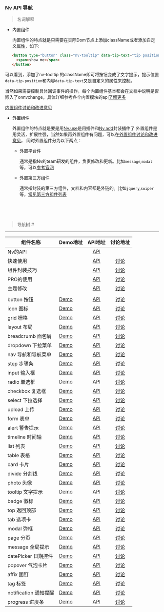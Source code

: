 ### Nv API 导航

> 名词解释

+ 内置组件

   内置组件的特点就是只需要在实际Dom节点上添加className或者添加自定义属性，如下:
   
```html
   <button type="button" class="nv-tooltip" data-tip-text="tip position tl" data-ip-position="tl">
     <span>show me</span>
   </button>
```

   可以看到，添加了nv-tooltip 的className即可将按钮变成了文字提示，提示位置`data-tip-position`和内容`data-tip-text`又是自定义的属性来控制。
   
   当然如果需要控制具体回调事件的操作，每个内置组件基本都会在文档中说明是否嵌入了onnvchange，具体详细参考各个内置模块的api[了解更多](http://nv.jd.com)
   
   [内置组件讨论和改进意见](//github.com/guguaihaha/Nv-source/issues/36)
   
   

+ 外置组件

   外置组件的特点就是要是用[Nv.use](//github.com/guguaihaha/Nv-engine/blob/master/docs/API.md#user-content-use)是用插件和[Nv.add](://github.com/guguaihaha/Nv-engine/blob/master/docs/API.md#user-content-add )封装插件了
   外置组件是用灵活，扩展性强，当然如果再外置组件有问题，可以在[外置组件讨论和改进意见](//github.com/guguaihaha/Nv-source/issues/37)，
   同时外置组件分为以下两点：
  
  * 外置平台件 
  
    通常是指Nv的team研发的组件，负责修改和更新。比如`message`,`modal`等，可以[参考官网](http://nv.jd.com)
  
  * 外置第三方组件
  
    通常指封装的第三方组件，文档和内容都是外链的。比如`jquery`,`swiper`等，[常见第三方组件列表](otherPlugins.md)
  
   <br/> 
   <br/>
   <br/>


> 导航树 <span id="guide">#</span>

---

| 组件名称     | Demo地址   |  API地址  |  讨论地址  |
| --------    | :----- | :----:  | :----:  |
| Nv的API  |    | [API](//github.com/guguaihaha/Nv-engine/blob/master/docs/API.md)    |  |
| 快速使用  |    | [API](//github.com/guguaihaha/Nv-engine/blob/master/docs/quick.md)    | [讨论](//github.com/guguaihaha/Nv-engine/issues/3) |
| 组件封装技巧  |    | [API](//github.com/guguaihaha/Nv-engine/blob/master/docs/API.md#user-content-add)    | [讨论](//github.com/guguaihaha/Nv-engine/issues/5) |
| PRO的使用  |    | [API](//github.com/guguaihaha/Nv-pro)    | [讨论](//github.com/guguaihaha/Nv-pro/issues) |
| 主题修改  |    | [API](theme.md)    | [讨论](//github.com/guguaihaha/Nv-source/issues/38) |
|   |    |    |  |
| button 按钮  | [Demo](http://gtp-nv.jd.com/docs?languageCode=CN&columnUid=41c513f9dd334a1ebb0fbbd76d71e973&directoryUid=d6ffabab29694e338a2e9aba2e3ea3d0&directoryName=Button%20%E6%8C%89%E9%92%AE)   | [API](./inner/button.md)    | [讨论](//github.com/guguaihaha/Nv-source/issues/2) |
| icon 图标  | [Demo](http://gtp-nv.jd.com/docs?languageCode=CN&columnUid=41c513f9dd334a1ebb0fbbd76d71e973&directoryUid=8fd3459c5ba04cf681494941b2db31e2&directoryName=Icon%20%E5%9B%BE%E6%A0%87)   | [API](./inner/icon.md)    | [讨论](//github.com/guguaihaha/Nv-source/issues/3) |
| grid 栅格  | [Demo](http://gtp-nv.jd.com/docs?languageCode=CN&columnUid=41c513f9dd334a1ebb0fbbd76d71e973&directoryUid=211290909d2f484ab834218f3cc7830f&directoryName=Grid%20%E6%A0%85%E6%A0%BC)   | [API](./inner/grid.md)    | [讨论](//github.com/guguaihaha/Nv-source/issues/4) |
| layout 布局  | [Demo](http://gtp-nv.jd.com/docs?languageCode=CN&columnUid=41c513f9dd334a1ebb0fbbd76d71e973&directoryUid=f709304e0f6d4333ad6ccd11f87b7918&directoryName=Layout%20%E5%B8%83%E5%B1%80)   | [API](./inner/layout.md)    | [讨论](//github.com/guguaihaha/Nv-source/issues/5) |
| breadcrumb 面包屑  | [Demo](http://gtp-nv.jd.com/docs?languageCode=CN&columnUid=41c513f9dd334a1ebb0fbbd76d71e973&directoryUid=1ef74d93a52d4ae8b58dd8489db71393&directoryName=Breadcrumb%20%E9%9D%A2%E5%8C%85%E5%B1%91)   | [API](./inner/breadcrumb.md)    | [讨论](//github.com/guguaihaha/Nv-source/issues/6) |
| dropdown 下拉菜单  | [Demo](http://gtp-nv.jd.com/docs?languageCode=CN&columnUid=41c513f9dd334a1ebb0fbbd76d71e973&directoryUid=70d1b00b35aa46b4844eaf44bce48182&directoryName=Dropdown%20%E4%B8%8B%E6%8B%89%E8%8F%9C%E5%8D%95)   | [API](./inner/dropdown.md)    | [讨论](//github.com/guguaihaha/Nv-source/issues/7) |
| nav 导航和导航菜单  | [Demo](http://gtp-nv.jd.com/docs?languageCode=CN&columnUid=41c513f9dd334a1ebb0fbbd76d71e973&directoryUid=7915ee1a3cf147a6b193513bba302b4b&directoryName=Nav%20%E5%AF%BC%E8%88%AA%E5%92%8C%E5%AF%BC%E8%88%AA%E8%8F%9C%E5%8D%95)   | [API](./inner/nav.md)    | [讨论](//github.com/guguaihaha/Nv-source/issues/8) |
| step 步骤条  | [Demo](http://gtp-nv.jd.com/docs?languageCode=CN&columnUid=41c513f9dd334a1ebb0fbbd76d71e973&directoryUid=a200ec6480234568bcce5253e72bf7b1&directoryName=Step%20%E6%AD%A5%E9%AA%A4%E6%9D%A1)   | [API](./inner/step.md)    | [讨论](//github.com/guguaihaha/Nv-source/issues/9) |
| input 输入框  | [Demo]()   | [API](./inner/input.md)    | [讨论](//github.com/guguaihaha/Nv-source/issues/10) |
| radio 单选框  | [Demo]()   | [API](./inner/radio.md)    | [讨论](//github.com/guguaihaha/Nv-source/issues/11) |
| checkbox 复选框  | [Demo]()   | [API](./inner/checkbox.md)    | [讨论](//github.com/guguaihaha/Nv-source/issues/12) |
| select 下拉选择  | [Demo]()   | [API](./inner/select.md)    | [讨论](//github.com/guguaihaha/Nv-source/issues/13) |
| upload 上传  | [Demo]()   | [API](./inner/upload.md)    | [讨论](//github.com/guguaihaha/Nv-source/issues/14) |
| form 表单  | [Demo]()   | [API](./inner/form.md)    | [讨论](//github.com/guguaihaha/Nv-source/issues/15) |
| alert 警告提示  | [Demo](http://gtp-nv.jd.com/docs?languageCode=CN&columnUid=41c513f9dd334a1ebb0fbbd76d71e973&directoryUid=3b984ea2722a425eaf1be196d4777b64&directoryName=Alert%20%E8%AD%A6%E5%91%8A%E6%8F%90%E7%A4%BA)   | [API](./inner/alert.md)    | [讨论](//github.com/guguaihaha/Nv-source/issues/16) |
| timeline 时间轴  | [Demo](http://gtp-nv.jd.com/docs?languageCode=CN&columnUid=41c513f9dd334a1ebb0fbbd76d71e973&directoryUid=1608e3f56a864772b61d62ff32a89afc&directoryName=Timeline%20%E6%97%B6%E9%97%B4%E8%BD%B4)   | [API](./inner/timeline.md)    | [讨论](//github.com/guguaihaha/Nv-source/issues/17) |
| list 列表  | [Demo](http://gtp-nv.jd.com/docs?languageCode=CN&columnUid=41c513f9dd334a1ebb0fbbd76d71e973&directoryUid=3f5f4b94702d47aa907f67758e73c9ae&directoryName=List%20%E5%88%97%E8%A1%A8)   | [API](./inner/list.md)    | [讨论](//github.com/guguaihaha/Nv-source/issues/18) |
| table 表格  | [Demo](http://gtp-nv.jd.com/docs?languageCode=CN&columnUid=41c513f9dd334a1ebb0fbbd76d71e973&directoryUid=8363128789b44e26b9cae7714bd3a950&directoryName=Table%20%E8%A1%A8%E6%A0%BC)   | [API](./inner/table.md)    | [讨论](//github.com/guguaihaha/Nv-source/issues/19) |
| card 卡片  | [Demo](http://gtp-nv.jd.com/docs?languageCode=CN&columnUid=41c513f9dd334a1ebb0fbbd76d71e973&directoryUid=32756a152cb54d1aa8ed1567944350e3&directoryName=Card%20%E5%8D%A1%E7%89%87)   | [API](./inner/card.md)    | [讨论](//github.com/guguaihaha/Nv-source/issues/20) |
| divide 分割线  | [Demo](http://gtp-nv.jd.com/docs?languageCode=CN&columnUid=41c513f9dd334a1ebb0fbbd76d71e973&directoryUid=96ce09c82c0c4a859580db435d93a5b6&directoryName=Divide%20%E5%88%86%E5%89%B2%E7%BA%BF)   | [API](./inner/divide.md)    | [讨论](//github.com/guguaihaha/Nv-source/issues/21) |
| photo 头像  | [Demo](http://gtp-nv.jd.com/docs?languageCode=CN&columnUid=41c513f9dd334a1ebb0fbbd76d71e973&directoryUid=ef23ab31b4a241e6b10fd2a3ac5ef85c&directoryName=Photo%20%E5%A4%B4%E5%83%8F)   | [API](./inner/photo.md)    | [讨论](//github.com/guguaihaha/Nv-source/issues/22) |
| tooltip 文字提示  | [Demo]()   | [API](./inner/tooltip.md)    | [讨论](//github.com/guguaihaha/Nv-source/issues/23) |
| badge 徽标  | [Demo]()   | [API](./inner/badge.md)    | [讨论](//github.com/guguaihaha/Nv-source/issues/24) |
| top 返回顶部  | [Demo]()   | [API](./inner/top.md)    | [讨论](//github.com/guguaihaha/Nv-source/issues/25) |
| tab 选项卡  | [Demo]()   | [API](./out/tab.md)    | [讨论](//github.com/guguaihaha/Nv-source/issues/26) |
| modal 弹框  | [Demo]()   | [API](./out/modal.md)    | [讨论](//github.com/guguaihaha/Nv-source/issues/27) |
| page 分页  | [Demo]()   | [API](./out/page.md)    | [讨论](//github.com/guguaihaha/Nv-source/issues/28) |
| message 全局提示  | [Demo]()   | [API](./out/message.md)    | [讨论](//github.com/guguaihaha/Nv-source/issues/29) |
| datePicker 日期控件  | [Demo]()   | [API](./out/datePicker.md)    | [讨论](//github.com/guguaihaha/Nv-source/issues/30) |
| popover 气泡卡片  | [Demo]()   | [API](./out/popover.md)    | [讨论](//github.com/guguaihaha/Nv-source/issues/31) |
| affix 固钉  | [Demo]()   | [API](./out/affix.md)    | [讨论](//github.com/guguaihaha/Nv-source/issues/32) |
| tag 标签  | [Demo]()   | [API](./out/tag.md)    | [讨论](//github.com/guguaihaha/Nv-source/issues/33) |
| notification 通知提醒  | [Demo]()   | [API](./out/notification.md)    | [讨论](//github.com/guguaihaha/Nv-source/issues/34) |
| progress 进度条  | [Demo]()   | [API](./out/progress.md)    | [讨论](//github.com/guguaihaha/Nv-source/issues/35) |